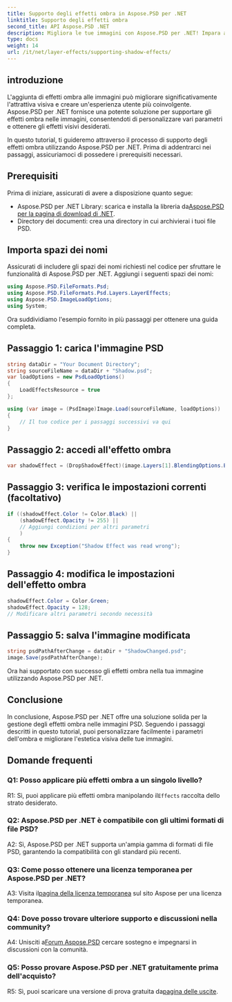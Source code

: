 ```yaml
---
title: Supporto degli effetti ombra in Aspose.PSD per .NET
linktitle: Supporto degli effetti ombra
second_title: API Aspose.PSD .NET
description: Migliora le tue immagini con Aspose.PSD per .NET! Impara a supportare gli effetti ombra passo dopo passo. Scaricalo ora per un'esperienza visivamente sbalorditiva.
type: docs
weight: 14
url: /it/net/layer-effects/supporting-shadow-effects/
---
```

## introduzione

L'aggiunta di effetti ombra alle immagini può migliorare significativamente l'attrattiva visiva e creare un'esperienza utente più coinvolgente. Aspose.PSD per .NET fornisce una potente soluzione per supportare gli effetti ombra nelle immagini, consentendoti di personalizzare vari parametri e ottenere gli effetti visivi desiderati.

In questo tutorial, ti guideremo attraverso il processo di supporto degli effetti ombra utilizzando Aspose.PSD per .NET. Prima di addentrarci nei passaggi, assicuriamoci di possedere i prerequisiti necessari.

## Prerequisiti

Prima di iniziare, assicurati di avere a disposizione quanto segue:

-  Aspose.PSD per .NET Library: scarica e installa la libreria da[Aspose.PSD per la pagina di download di .NET](https://releases.aspose.com/psd/net/).
- Directory dei documenti: crea una directory in cui archivierai i tuoi file PSD.

## Importa spazi dei nomi

Assicurati di includere gli spazi dei nomi richiesti nel codice per sfruttare le funzionalità di Aspose.PSD per .NET. Aggiungi i seguenti spazi dei nomi:

```csharp
using Aspose.PSD.FileFormats.Psd;
using Aspose.PSD.FileFormats.Psd.Layers.LayerEffects;
using Aspose.PSD.ImageLoadOptions;
using System;
```

Ora suddividiamo l'esempio fornito in più passaggi per ottenere una guida completa.

## Passaggio 1: carica l'immagine PSD

```csharp
string dataDir = "Your Document Directory";
string sourceFileName = dataDir + "Shadow.psd";
var loadOptions = new PsdLoadOptions()
{
    LoadEffectsResource = true
};

using (var image = (PsdImage)Image.Load(sourceFileName, loadOptions))
{
    // Il tuo codice per i passaggi successivi va qui
}
```

## Passaggio 2: accedi all'effetto ombra

```csharp
var shadowEffect = (DropShadowEffect)(image.Layers[1].BlendingOptions.Effects[0]);
```

## Passaggio 3: verifica le impostazioni correnti (facoltativo)

```csharp
if ((shadowEffect.Color != Color.Black) ||
    (shadowEffect.Opacity != 255) ||
    // Aggiungi condizioni per altri parametri
    )
{
    throw new Exception("Shadow Effect was read wrong");
}
```

## Passaggio 4: modifica le impostazioni dell'effetto ombra

```csharp
shadowEffect.Color = Color.Green;
shadowEffect.Opacity = 128;
// Modificare altri parametri secondo necessità
```

## Passaggio 5: salva l'immagine modificata

```csharp
string psdPathAfterChange = dataDir + "ShadowChanged.psd";
image.Save(psdPathAfterChange);
```

Ora hai supportato con successo gli effetti ombra nella tua immagine utilizzando Aspose.PSD per .NET.

## Conclusione

In conclusione, Aspose.PSD per .NET offre una soluzione solida per la gestione degli effetti ombra nelle immagini PSD. Seguendo i passaggi descritti in questo tutorial, puoi personalizzare facilmente i parametri dell'ombra e migliorare l'estetica visiva delle tue immagini.

## Domande frequenti

### Q1: Posso applicare più effetti ombra a un singolo livello?

 R1: Sì, puoi applicare più effetti ombra manipolando il`Effects` raccolta dello strato desiderato.

### Q2: Aspose.PSD per .NET è compatibile con gli ultimi formati di file PSD?

A2: Sì, Aspose.PSD per .NET supporta un'ampia gamma di formati di file PSD, garantendo la compatibilità con gli standard più recenti.

### Q3: Come posso ottenere una licenza temporanea per Aspose.PSD per .NET?

 A3: Visita il[pagina della licenza temporanea](https://purchase.aspose.com/temporary-license/) sul sito Aspose per una licenza temporanea.

### Q4: Dove posso trovare ulteriore supporto e discussioni nella community?

 A4: Unisciti a[Forum Aspose.PSD](https://forum.aspose.com/c/psd/34) cercare sostegno e impegnarsi in discussioni con la comunità.

### Q5: Posso provare Aspose.PSD per .NET gratuitamente prima dell'acquisto?

 R5: Sì, puoi scaricare una versione di prova gratuita da[pagina delle uscite](https://releases.aspose.com/).
